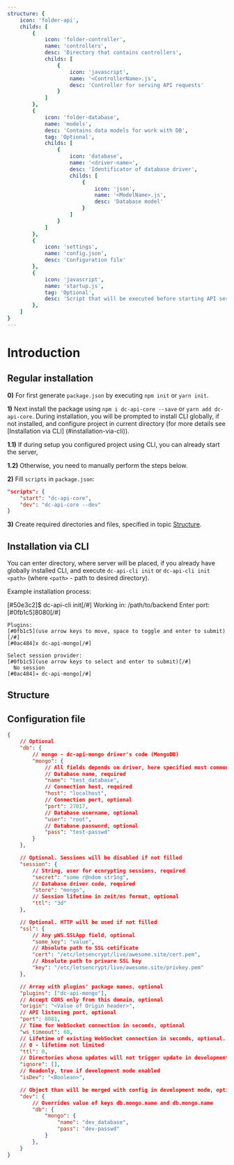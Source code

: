 ```yaml
---
structure: {
    icon: 'folder-api',
    childs: [
        {
            icon: 'folder-controller',
            name: 'controllers',
            desc: 'Directory that contains controllers',
            childs: [
                {
                    icon: 'javascript',
                    name: '<ControllerName>.js',
                    desc: 'Controller for serving API requests'
                }
            ]
        },
        {
            icon: 'folder-database',
            name: 'models',
            desc: 'Contains data models for work with DB',
            tag: 'Optional',
            childs: [
                {
                    icon: 'database',
                    name: '<driver-name>',
                    desc: 'Identificator of database driver',
                    childs: [
                        {
                            icon: 'json',
                            name: '<ModelName>.js',
                            desc: 'Database model'
                        }
                    ]
                }
            ]
        },
        {
            icon: 'settings',
            name: 'config.json',
            desc: 'Configuration file'
        },
        {
            icon: 'javascript',
            name: 'startup.js',
            tag: 'Optional',
            desc: 'Script that will be executed before starting API server'
        },
    ]
}
---
```


# Introduction

## Regular installation

**0)** For first generate `package.json` by executing `npm init` or `yarn init`.

**1)** Next install the package using `npm i dc-api-core --save`
       or `yarn add dc-api-core`.
       During installation, you will be prompted to install CLI globally,
       if not installed, and configure project in current directory
       (for more details see [Installation via CLI] (#installation-via-cli)).

**1.1)** If during setup you configured project using CLI,
         you can already start the server,

**1.2)** Otherwise, you need to manually perform the steps below.

**2)** Fill `scripts` in `package.json`:

```json
"scripts": {
    "start": "dc-api-core",
    "dev": "dc-api-core --dev"
}
```

**3)** Create required directories and files, specified in topic [Structure](#structure).

## Installation via CLI

You can enter directory, where server will be placed,
if you already have globally installed CLI, and execute `dc-api-cli init`
or `dc-api-cli init <path>` (where `<path>` - path to desired directory).

Example installation process:

<Terminal>
    [#50e3c2]$ dc-api-cli init[/#]
    Working in: /path/to/backend
    Enter port: [#0fb1c5]8080[/#]

    Plugins:
    [#0fb1c5](use arrow keys to move, space to toggle and enter to submit)[/#]
    [#0ac484]x dc-api-mongo[/#]

    Select session provider:
    [#0fb1c5](use arrow keys to select and enter to submit)[/#]
      No session
    [#0ac484]➔ dc-api-mongo[/#]
</Terminal>

## Structure

<Tree :data="$page.frontmatter.structure" />

## Configuration file

```json
{
    // Optional
    "db": {
        // mongo - dc-api-mongo driver's code (MongoDB)
        "mongo": {
            // All fields depends on driver, here specified most common
            // Database name, required
            "name": "test_database",
            // Connection host, required
            "host": "localhost",
            // Connection port, optional
            "port": 27017,
            // Database username, optional
            "user": "root",
            // Database password, optional
            "pass": "test-passwd"
        }
    },

    // Optional. Sessions will be disabled if not filled
    "session": {
        // String, user for ecnrypting sessions, required
        "secret": "some r@ndom str1ng",
        // Database driver code, required
        "store": "mongo",
        // Session lifetime in zeit/ms format, optional
        "ttl": "3d"
    },

    // Optional. HTTP will be used if not filled
    "ssl": {
        // Any μWS.SSLApp field, optional
        "some_key": "value",
        // Absolute path to SSL cetificate
        "cert": "/etc/letsencrypt/live/awesome.site/cert.pem",
        // Absolute path to privare SSL key
        "key": "/etc/letsencrypt/live/awesome.site/privkey.pem"
    },

    // Array with plugins' package names, optional
    "plugins": ["dc-api-mongo"],
    // Accept CORS only from this domain, optional
    "origin": "<Value of Origin header>",
    // API listening port, optional
    "port": 8081,
    // Time for WebSocket connection in seconds, optional
    "ws_timeout": 60,
    // Lifetime of existing WebSocket connection in seconds, optional.
    // 0 - lifetime not limited
    "ttl": 0,
    // Directories whose updates will not trigger update in development mode, optional
    "ignore": [],
    // Readonly, true if development mode enabled
    "isDev": "<Boolean>",

    // Object than will be merged with config in development mode, optional
    "dev": {
        // Overrides value of keys db.mongo.name and db.mongo.name
        "db": {
            "mongo": {
                "name": "dev_database",
                "pass": "dev-passwd"
            }
        },
    }
}
```
